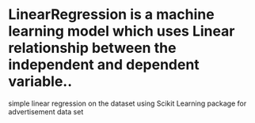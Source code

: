 # LinearRegression is a machine learning model which uses Linear relationship between the independent and dependent variable..  
simple linear regression on the dataset using Scikit Learning package
for advertisement data set 
